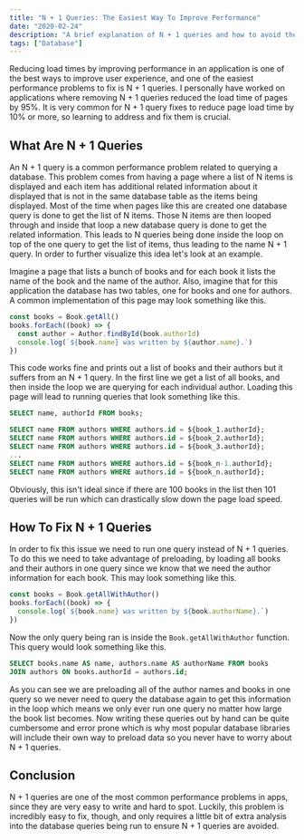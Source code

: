 ```yaml
---
title: "N + 1 Queries: The Easiest Way To Improve Performance"
date: "2020-02-24"
description: "A brief explanation of N + 1 queries and how to avoid them."
tags: ["Database"]
---
```


Reducing load times by improving performance in an application is one of the best ways to improve user experience, and one of the easiest performance problems to fix is N + 1 queries. I personally have worked on applications where removing N + 1 queries reduced the load time of pages by 95%. It is very common for N + 1 query fixes to reduce page load time by 10% or more, so learning to address and fix them is crucial.

## What Are N + 1 Queries

An N + 1 query is a common performance problem related to querying a database. This problem comes from having a page where a list of N items is displayed and each item has additional related information about it displayed that is not in the same database table as the items being displayed. Most of the time when pages like this are created one database query is done to get the list of N items. Those N items are then looped through and inside that loop a new database query is done to get the related information. This leads to N queries being done inside the loop on top of the one query to get the list of items, thus leading to the name N + 1 query. In order to further visualize this idea let's look at an example.

Imagine a page that lists a bunch of books and for each book it lists the name of the book and the name of the author. Also, imagine that for this application the database has two tables, one for books and one for authors. A common implementation of this page may look something like this.

```js
const books = Book.getAll()
books.forEach((book) => {
  const author = Author.findById(book.authorId)
  console.log(`${book.name} was written by ${author.name}.`)
})
```

This code works fine and prints out a list of books and their authors but it suffers from an N + 1 query. In the first line we get a list of all books, and then inside the loop we are querying for each individual author. Loading this page will lead to running queries that look something like this.

```sql
SELECT name, authorId FROM books;

SELECT name FROM authors WHERE authors.id = ${book_1.authorId};
SELECT name FROM authors WHERE authors.id = ${book_2.authorId};
SELECT name FROM authors WHERE authors.id = ${book_3.authorId};
...
SELECT name FROM authors WHERE authors.id = ${book_n-1.authorId};
SELECT name FROM authors WHERE authors.id = ${book_n.authorId};
```

Obviously, this isn't ideal since if there are 100 books in the list then 101 queries will be run which can drastically slow down the page load speed.

## How To Fix N + 1 Queries

In order to fix this issue we need to run one query instead of N + 1 queries. To do this we need to take advantage of preloading, by loading all books and their authors in one query since we know that we need the author information for each book. This may look something like this.

```js
const books = Book.getAllWithAuthor()
books.forEach((book) => {
  console.log(`${book.name} was written by ${book.authorName}.`)
})
```

Now the only query being ran is inside the `Book.getAllWithAuthor` function. This query would look something like this.

```sql
SELECT books.name AS name, authors.name AS authorName FROM books
JOIN authors ON books.authorId = authors.id;
```

As you can see we are preloading all of the author names and books in one query so we never need to query the database again to get this information in the loop which means we only ever run one query no matter how large the book list becomes. Now writing these queries out by hand can be quite cumbersome and error prone which is why most popular database libraries will include their own way to preload data so you never have to worry about N + 1 queries.

## Conclusion

N + 1 queries are one of the most common performance problems in apps, since they are very easy to write and hard to spot. Luckily, this problem is incredibly easy to fix, though, and only requires a little bit of extra analysis into the database queries being run to ensure N + 1 queries are avoided.
